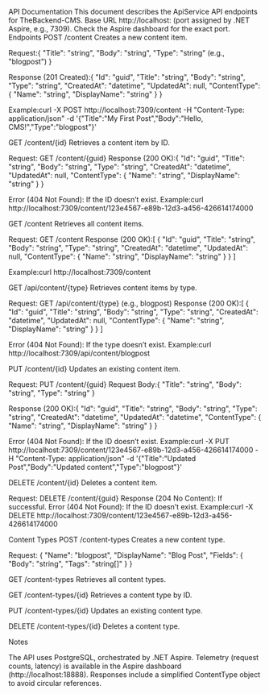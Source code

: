 API Documentation
This document describes the ApiService API endpoints for TheBackend-CMS.
Base URL
http://localhost:<port> (port assigned by .NET Aspire, e.g., 7309). Check the Aspire dashboard for the exact port.
Endpoints
POST /content
Creates a new content item.

Request:{
  "Title": "string",
  "Body": "string",
  "Type": "string" (e.g., "blogpost")
}


Response (201 Created):{
  "Id": "guid",
  "Title": "string",
  "Body": "string",
  "Type": "string",
  "CreatedAt": "datetime",
  "UpdatedAt": null,
  "ContentType": {
    "Name": "string",
    "DisplayName": "string"
  }
}


Example:curl -X POST http://localhost:7309/content -H "Content-Type: application/json" -d '{"Title":"My First Post","Body":"Hello, CMS!","Type":"blogpost"}'



GET /content/{id}
Retrieves a content item by ID.

Request: GET /content/{guid}
Response (200 OK):{
  "Id": "guid",
  "Title": "string",
  "Body": "string",
  "Type": "string",
  "CreatedAt": "datetime",
  "UpdatedAt": null,
  "ContentType": {
    "Name": "string",
    "DisplayName": "string"
  }
}


Error (404 Not Found): If the ID doesn’t exist.
Example:curl http://localhost:7309/content/123e4567-e89b-12d3-a456-426614174000



GET /content
Retrieves all content items.

Request: GET /content
Response (200 OK):[
  {
    "Id": "guid",
    "Title": "string",
    "Body": "string",
    "Type": "string",
    "CreatedAt": "datetime",
    "UpdatedAt": null,
    "ContentType": {
      "Name": "string",
      "DisplayName": "string"
    }
  }
]


Example:curl http://localhost:7309/content



GET /api/content/{type}
Retrieves content items by type.

Request: GET /api/content/{type} (e.g., blogpost)
Response (200 OK):[
  {
    "Id": "guid",
    "Title": "string",
    "Body": "string",
    "Type": "string",
    "CreatedAt": "datetime",
    "UpdatedAt": null,
    "ContentType": {
      "Name": "string",
      "DisplayName": "string"
    }
  }
]


Error (404 Not Found): If the type doesn’t exist.
Example:curl http://localhost:7309/api/content/blogpost



PUT /content/{id}
Updates an existing content item.

Request: PUT /content/{guid}
Request Body:{
  "Title": "string",
  "Body": "string",
  "Type": "string"
}


Response (200 OK):{
  "Id": "guid",
  "Title": "string",
  "Body": "string",
  "Type": "string",
  "CreatedAt": "datetime",
  "UpdatedAt": "datetime",
  "ContentType": {
    "Name": "string",
    "DisplayName": "string"
  }
}


Error (404 Not Found): If the ID doesn’t exist.
Example:curl -X PUT http://localhost:7309/content/123e4567-e89b-12d3-a456-426614174000 -H "Content-Type: application/json" -d '{"Title":"Updated Post","Body":"Updated content","Type":"blogpost"}'



DELETE /content/{id}
Deletes a content item.

Request: DELETE /content/{guid}
Response (204 No Content): If successful.
Error (404 Not Found): If the ID doesn’t exist.
Example:curl -X DELETE http://localhost:7309/content/123e4567-e89b-12d3-a456-426614174000

Content Types
POST /content-types
Creates a new content type.

Request:
{
  "Name": "blogpost",
  "DisplayName": "Blog Post",
  "Fields": {
    "Body": "string",
    "Tags": "string[]"
  }
}

GET /content-types
Retrieves all content types.

GET /content-types/{id}
Retrieves a content type by ID.

PUT /content-types/{id}
Updates an existing content type.

DELETE /content-types/{id}
Deletes a content type.



Notes

The API uses PostgreSQL, orchestrated by .NET Aspire.
Telemetry (request counts, latency) is available in the Aspire dashboard (http://localhost:18888).
Responses include a simplified ContentType object to avoid circular references.
